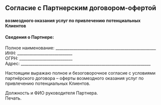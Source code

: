 ## Согласие с Партнерским договором-офертой
#### возмездного оказания услуг по привлечению потенциальных Клиентов




#### Сведения о Партнере: 

Полное наименование: ___________________________________________________<br>
ИНН: ____________________________<br>
ОГРН: ___________________________<br>
Адрес: __________________________________________________________________

Настоящим выражаю полное и безоговорочное согласие с условиями партнёрского договора – оферты возмездного оказания услуг по привлечению потенциальных Клиентов.



Должность и ФИО руководителя Партнера.<br> 
Печать. 
